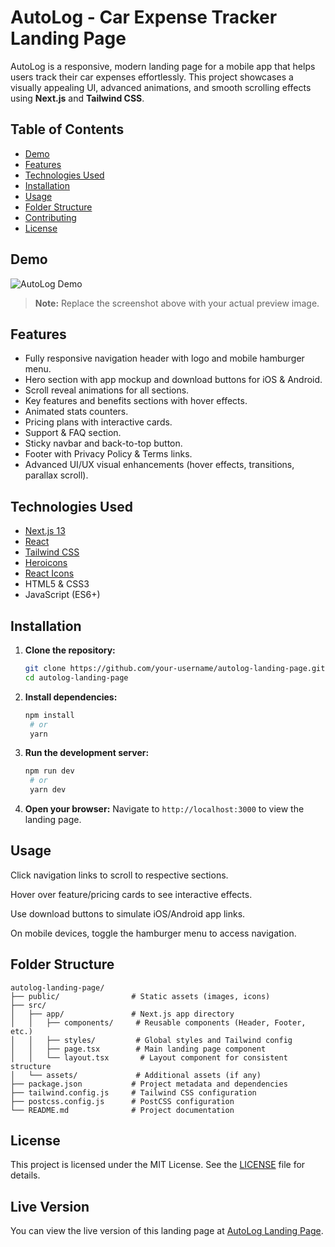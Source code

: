 # AutoLog - Car Expense Tracker Landing Page

AutoLog is a responsive, modern landing page for a mobile app that helps users track their car expenses effortlessly. This project showcases a visually appealing UI, advanced animations, and smooth scrolling effects using **Next.js** and **Tailwind CSS**.

## Table of Contents

- [Demo](#demo)
- [Features](#features)
- [Technologies Used](#technologies-used)
- [Installation](#installation)
- [Usage](#usage)
- [Folder Structure](#folder-structure)
- [Contributing](#contributing)
- [License](#license)

## Demo

![AutoLog Demo](./public/screenshot.png)

> **Note:** Replace the screenshot above with your actual preview image.

## Features

- Fully responsive navigation header with logo and mobile hamburger menu.
- Hero section with app mockup and download buttons for iOS & Android.
- Scroll reveal animations for all sections.
- Key features and benefits sections with hover effects.
- Animated stats counters.
- Pricing plans with interactive cards.
- Support & FAQ section.
- Sticky navbar and back-to-top button.
- Footer with Privacy Policy & Terms links.
- Advanced UI/UX visual enhancements (hover effects, transitions, parallax scroll).

## Technologies Used

- [Next.js 13](https://nextjs.org/)
- [React](https://reactjs.org/)
- [Tailwind CSS](https://tailwindcss.com/)
- [Heroicons](https://heroicons.com/)
- [React Icons](https://react-icons.github.io/react-icons/)
- HTML5 & CSS3
- JavaScript (ES6+)

## Installation

1. **Clone the repository:**
   ```bash
   git clone https://github.com/your-username/autolog-landing-page.git
   cd autolog-landing-page

2. **Install dependencies:**
   ```bash
   npm install
    # or
    yarn

3. **Run the development server:**
   ```bash
   npm run dev
    # or
    yarn dev

4. **Open your browser:**
   Navigate to `http://localhost:3000` to view the landing page.

## Usage

Click navigation links to scroll to respective sections.

Hover over feature/pricing cards to see interactive effects.

Use download buttons to simulate iOS/Android app links.

On mobile devices, toggle the hamburger menu to access navigation.

## Folder Structure

```
autolog-landing-page/
├── public/                # Static assets (images, icons)
├── src/
│   ├── app/               # Next.js app directory
│   │   ├── components/     # Reusable components (Header, Footer, etc.)
│   │   ├── styles/         # Global styles and Tailwind config
│   │   ├── page.tsx        # Main landing page component
│   │   └── layout.tsx       # Layout component for consistent structure
│   └── assets/             # Additional assets (if any)
├── package.json           # Project metadata and dependencies
├── tailwind.config.js     # Tailwind CSS configuration
├── postcss.config.js      # PostCSS configuration
└── README.md              # Project documentation
``` 

## License
This project is licensed under the MIT License. See the [LICENSE](./LICENSE) file for details.

## Live Version
You can view the live version of this landing page at [AutoLog Landing Page](https://autolog-landing-page.vercel.app).

